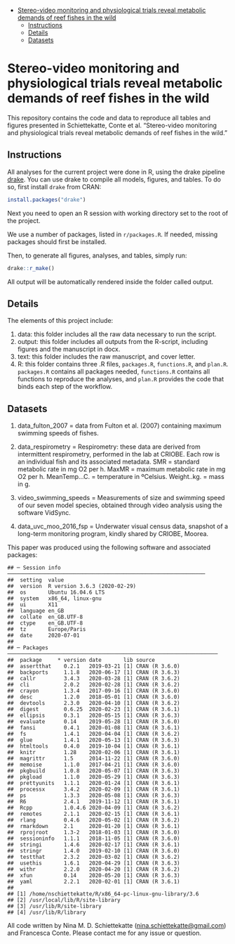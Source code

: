 -   [Stereo-video monitoring and physiological trials reveal metabolic
    demands of reef fishes in the
    wild](#stereo-video-monitoring-and-physiological-trials-reveal-metabolic-demands-of-reef-fishes-in-the-wild)
    -   [Instructions](#instructions)
    -   [Details](#details)
    -   [Datasets](#datasets)

Stereo-video monitoring and physiological trials reveal metabolic demands of reef fishes in the wild
====================================================================================================

This repository contains the code and data to reproduce all tables and
figures presented in Schiettekatte, Conte et al. “Stereo-video
monitoring and physiological trials reveal metabolic demands of reef
fishes in the wild.”

Instructions
------------

All analyses for the current project were done in R, using the drake
pipeline [drake](https://github.com/ropensci/drake). You can use drake
to compile all models, figures, and tables. To do so, first install
`drake` from CRAN:

``` r
install.packages("drake")
```

Next you need to open an R session with working directory set to the
root of the project.

We use a number of packages, listed in `r/packages.R`. If needed,
missing packages should first be installed.

Then, to generate all figures, analyses, and tables, simply run:

``` r
drake::r_make()
```

All output will be automatically rendered inside the folder called
output.

Details
-------

The elements of this project include:

1.  data: this folder includes all the raw data necessary to run the
    script.
2.  output: this folder includes all outputs from the R-script,
    including figures and the manuscript in docx.
3.  text: this folder includes the raw manuscript, and cover letter.
4.  R: this folder contains three .R files, `packages.R`, `functions.R`,
    and `plan.R`.  
    `packages.R` contains all packages needed, `functions.R` contains
    all functions to reproduce the analyses, and `plan.R` provides the
    code that binds each step of the workflow.

Datasets
--------

1.  data\_fulton\_2007 = data from Fulton et al. (2007) containing
    maximum swimming speeds of fishes.

2.  data\_respirometry = Respirometry: these data are derived from
    intermittent respirometry, performed in the lab at CRIOBE. Each row
    is an individual fish and its associated metadata. SMR = standard
    metabolic rate in mg O2 per h. MaxMR = maximum metabolic rate in mg
    O2 per h. MeanTemp…C. = temperature in ºCelsius. Weight..kg. = mass
    in g.

3.  video\_swimming\_speeds = Measurements of size and swimming speed of
    our seven model species, obtained through video analysis using the
    software VidSync.

4.  data\_uvc\_moo\_2016\_fsp = Underwater visual census data, snapshot
    of a long-term monitoring program, kindly shared by CRIOBE, Moorea.

This paper was produced using the following software and associated
packages:

    ## ─ Session info ───────────────────────────────────────────────────────────────
    ##  setting  value                       
    ##  version  R version 3.6.3 (2020-02-29)
    ##  os       Ubuntu 16.04.6 LTS          
    ##  system   x86_64, linux-gnu           
    ##  ui       X11                         
    ##  language en_GB                       
    ##  collate  en_GB.UTF-8                 
    ##  ctype    en_GB.UTF-8                 
    ##  tz       Europe/Paris                
    ##  date     2020-07-01                  
    ## 
    ## ─ Packages ───────────────────────────────────────────────────────────────────
    ##  package     * version date       lib source        
    ##  assertthat    0.2.1   2019-03-21 [1] CRAN (R 3.6.0)
    ##  backports     1.1.8   2020-06-17 [1] CRAN (R 3.6.3)
    ##  callr         3.4.3   2020-03-28 [1] CRAN (R 3.6.2)
    ##  cli           2.0.2   2020-02-28 [1] CRAN (R 3.6.2)
    ##  crayon        1.3.4   2017-09-16 [1] CRAN (R 3.6.0)
    ##  desc          1.2.0   2018-05-01 [1] CRAN (R 3.6.0)
    ##  devtools      2.3.0   2020-04-10 [1] CRAN (R 3.6.2)
    ##  digest        0.6.25  2020-02-23 [1] CRAN (R 3.6.1)
    ##  ellipsis      0.3.1   2020-05-15 [1] CRAN (R 3.6.3)
    ##  evaluate      0.14    2019-05-28 [1] CRAN (R 3.6.0)
    ##  fansi         0.4.1   2020-01-08 [1] CRAN (R 3.6.1)
    ##  fs            1.4.1   2020-04-04 [1] CRAN (R 3.6.2)
    ##  glue          1.4.1   2020-05-13 [1] CRAN (R 3.6.3)
    ##  htmltools     0.4.0   2019-10-04 [1] CRAN (R 3.6.1)
    ##  knitr         1.28    2020-02-06 [1] CRAN (R 3.6.1)
    ##  magrittr      1.5     2014-11-22 [1] CRAN (R 3.6.0)
    ##  memoise       1.1.0   2017-04-21 [1] CRAN (R 3.6.0)
    ##  pkgbuild      1.0.8   2020-05-07 [1] CRAN (R 3.6.3)
    ##  pkgload       1.1.0   2020-05-29 [1] CRAN (R 3.6.3)
    ##  prettyunits   1.1.1   2020-01-24 [1] CRAN (R 3.6.1)
    ##  processx      3.4.2   2020-02-09 [1] CRAN (R 3.6.1)
    ##  ps            1.3.3   2020-05-08 [1] CRAN (R 3.6.3)
    ##  R6            2.4.1   2019-11-12 [1] CRAN (R 3.6.1)
    ##  Rcpp          1.0.4.6 2020-04-09 [1] CRAN (R 3.6.2)
    ##  remotes       2.1.1   2020-02-15 [1] CRAN (R 3.6.1)
    ##  rlang         0.4.6   2020-05-02 [1] CRAN (R 3.6.2)
    ##  rmarkdown     2.1     2020-01-20 [1] CRAN (R 3.6.1)
    ##  rprojroot     1.3-2   2018-01-03 [1] CRAN (R 3.6.0)
    ##  sessioninfo   1.1.1   2018-11-05 [1] CRAN (R 3.6.0)
    ##  stringi       1.4.6   2020-02-17 [1] CRAN (R 3.6.1)
    ##  stringr       1.4.0   2019-02-10 [1] CRAN (R 3.6.0)
    ##  testthat      2.3.2   2020-03-02 [1] CRAN (R 3.6.2)
    ##  usethis       1.6.1   2020-04-29 [1] CRAN (R 3.6.3)
    ##  withr         2.2.0   2020-04-20 [1] CRAN (R 3.6.2)
    ##  xfun          0.14    2020-05-20 [1] CRAN (R 3.6.3)
    ##  yaml          2.2.1   2020-02-01 [1] CRAN (R 3.6.1)
    ## 
    ## [1] /home/nschiettekatte/R/x86_64-pc-linux-gnu-library/3.6
    ## [2] /usr/local/lib/R/site-library
    ## [3] /usr/lib/R/site-library
    ## [4] /usr/lib/R/library

All code written by Nina M. D. Schiettekatte
(<nina.schiettekatte@gmail.com>) and Francesca Conte. Please contact me
for any issue or question.
